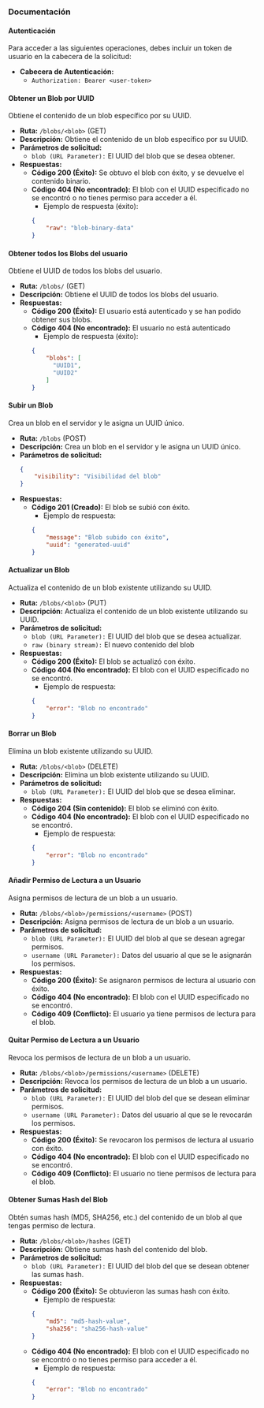 ### Documentación

#### Autenticación
Para acceder a las siguientes operaciones, debes incluir un token de usuario en la cabecera de la solicitud:

- **Cabecera de Autenticación:** 
  - `Authorization: Bearer <user-token>`

#### Obtener un Blob por UUID
Obtiene el contenido de un blob específico por su UUID.

- **Ruta:** `/blobs/<blob>` (GET)
- **Descripción:** Obtiene el contenido de un blob específico por su UUID.
- **Parámetros de solicitud:**
  - `blob (URL Parameter):` El UUID del blob que se desea obtener.
- **Respuestas:**
  - **Código 200 (Éxito):** Se obtuvo el blob con éxito, y se devuelve el contenido binario.
  - **Código 404 (No encontrado):** El blob con el UUID especificado no se encontró o no tienes permiso para acceder a él.
    - Ejemplo de respuesta (éxito):
    ```json
    {
        "raw": "blob-binary-data"
    }
    ```

#### Obtener todos los Blobs del usuario
Obtiene el UUID de todos los blobs del usuario.

- **Ruta:** `/blobs/` (GET)
- **Descripción:** Obtiene el UUID de todos los blobs del usuario.
- **Respuestas:**
  - **Código 200 (Éxito):** El usuario está autenticado y se han podido obtener sus blobs.
  - **Código 404 (No encontrado):** El usuario no está autenticado
    - Ejemplo de respuesta (éxito):
    ```json
    {
        "blobs": [
          "UUID1",
          "UUID2"
        ]
    }
    ```

#### Subir un Blob
Crea un blob en el servidor y le asigna un UUID único.

- **Ruta:** `/blobs` (POST)
- **Descripción:** Crea un blob en el servidor y le asigna un UUID único.
- **Parámetros de solicitud:**
  ```json
  {
      "visibility": "Visibilidad del blob"
  }
  ```
- **Respuestas:**
  - **Código 201 (Creado):** El blob se subió con éxito.
    - Ejemplo de respuesta:
    ```json
    {
        "message": "Blob subido con éxito",
        "uuid": "generated-uuid"
    }
    ```

#### Actualizar un Blob
Actualiza el contenido de un blob existente utilizando su UUID.

- **Ruta:** `/blobs/<blob>` (PUT)
- **Descripción:** Actualiza el contenido de un blob existente utilizando su UUID.
- **Parámetros de solicitud:**
  - `blob (URL Parameter):` El UUID del blob que se desea actualizar.
  - `raw (binary stream):` El nuevo contenido del blob
- **Respuestas:**
  - **Código 200 (Éxito):** El blob se actualizó con éxito.
  - **Código 404 (No encontrado):** El blob con el UUID especificado no se encontró.
    - Ejemplo de respuesta:
    ```json
    {
        "error": "Blob no encontrado"
    }
    ```

#### Borrar un Blob
Elimina un blob existente utilizando su UUID.

- **Ruta:** `/blobs/<blob>` (DELETE)
- **Descripción:** Elimina un blob existente utilizando su UUID.
- **Parámetros de solicitud:**
  - `blob (URL Parameter):` El UUID del blob que se desea eliminar.
- **Respuestas:**
  - **Código 204 (Sin contenido):** El blob se eliminó con éxito.
  - **Código 404 (No encontrado):** El blob con el UUID especificado no se encontró.
    - Ejemplo de respuesta:
    ```json
    {
        "error": "Blob no encontrado"
    }
    ```

#### Añadir Permiso de Lectura a un Usuario
Asigna permisos de lectura de un blob a un usuario.

- **Ruta:** `/blobs/<blob>/permissions/<username>` (POST)
- **Descripción:** Asigna permisos de lectura de un blob a un usuario.
- **Parámetros de solicitud:**
  - `blob (URL Parameter):` El UUID del blob al que se desean agregar permisos.
  - `username (URL Parameter):` Datos del usuario al que se le asignarán los permisos.
- **Respuestas:**
  - **Código 200 (Éxito):** Se asignaron permisos de lectura al usuario con éxito.
  - **Código 404 (No encontrado):** El blob con el UUID especificado no se encontró.
  - **Código 409 (Conflicto):** El usuario ya tiene permisos de lectura para el blob.

#### Quitar Permiso de Lectura a un Usuario
Revoca los permisos de lectura de un blob a un usuario.

- **Ruta:** `/blobs/<blob>/permissions/<username>` (DELETE)
- **Descripción:** Revoca los permisos de lectura de un blob a un usuario.
- **Parámetros de solicitud:**
  - `blob (URL Parameter):` El UUID del blob del que se desean eliminar permisos.
  - `username (URL Parameter):` Datos del usuario al que se le revocarán los permisos.
- **Respuestas:**
  - **Código 200 (Éxito):** Se revocaron los permisos de lectura al usuario con éxito.
  - **Código 404 (No encontrado):** El blob con el UUID especificado no se encontró.
  - **Código 409 (Conflicto):** El usuario no tiene permisos de lectura para el blob.

#### Obtener Sumas Hash del Blob
Obtén sumas hash (MD5, SHA256, etc.) del contenido de un blob al que tengas permiso de lectura.

- **Ruta:** `/blobs/<blob>/hashes` (GET)
- **Descripción:** Obtiene sumas hash del contenido del blob.
- **Parámetros de solicitud:**
  - `blob (URL Parameter):` El UUID del blob del que se desean obtener las sumas hash.
- **Respuestas:**
  - **Código 200 (Éxito):** Se obtuvieron las sumas hash con éxito.
    - Ejemplo de respuesta:
    ```json
    {
        "md5": "md5-hash-value",
        "sha256": "sha256-hash-value"
    }
    ```
  - **Código 404 (No encontrado):** El blob con el UUID especificado no se encontró o no tienes permiso para acceder a él.
    - Ejemplo de respuesta:
    ```json
    {
        "error": "Blob no encontrado"
    }
    ```
